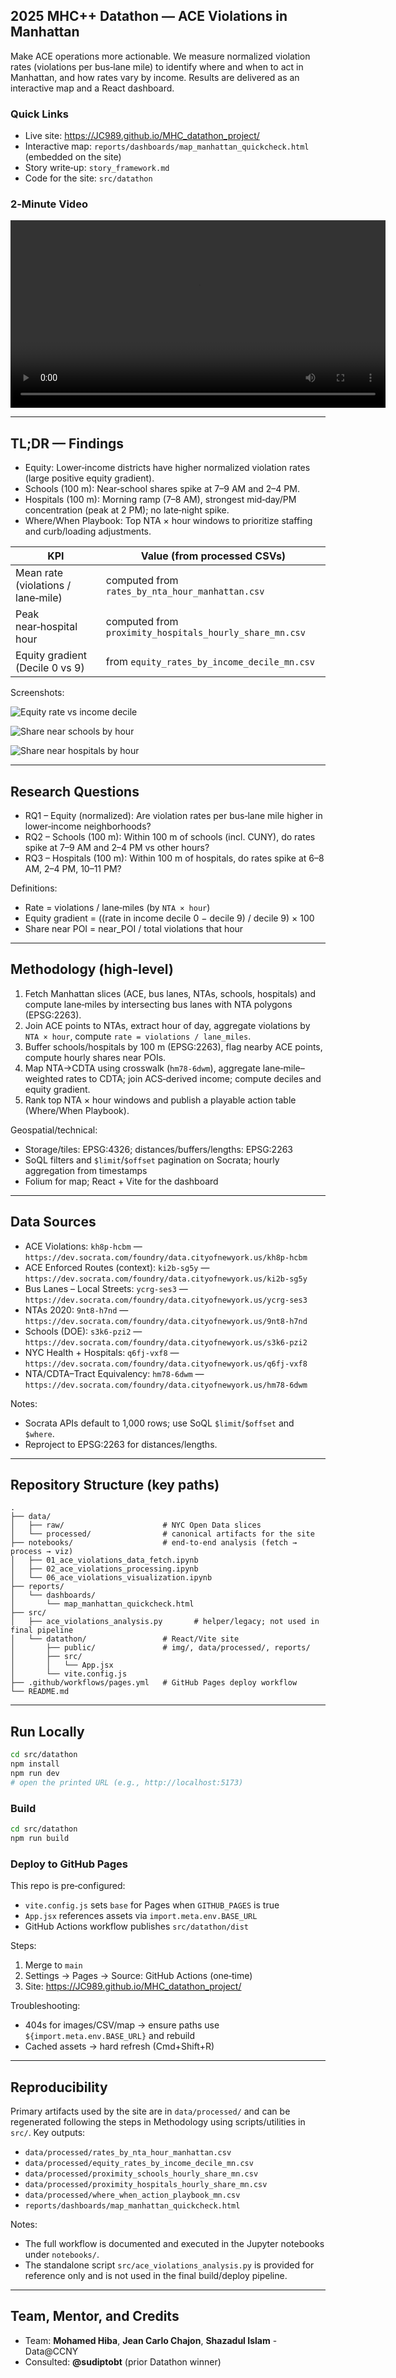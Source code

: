 ## 2025 MHC++ Datathon — ACE Violations in Manhattan

Make ACE operations more actionable. We measure normalized violation rates (violations per bus‑lane mile) to identify where and when to act in Manhattan, and how rates vary by income. Results are delivered as an interactive map and a React dashboard.

### Quick Links
- Live site: https://JC989.github.io/MHC_datathon_project/
- Interactive map: `reports/dashboards/map_manhattan_quickcheck.html` (embedded on the site)
- Story write‑up: `story_framework.md`
- Code for the site: `src/datathon`

### 2‑Minute Video
<video width="600" controls>
  <source src="reports/video/video_MHC++.mp4" type="video/mp4">
  Your browser does not support the video tag.
</video>

---

## TL;DR — Findings
- Equity: Lower‑income districts have higher normalized violation rates (large positive equity gradient).
- Schools (100 m): Near‑school shares spike at 7–9 AM and 2–4 PM.
- Hospitals (100 m): Morning ramp (7–8 AM), strongest mid‑day/PM concentration (peak at 2 PM); no late‑night spike.
- Where/When Playbook: Top NTA × hour windows to prioritize staffing and curb/loading adjustments.

| KPI | Value (from processed CSVs) |
| --- | --- |
| Mean rate (violations / lane‑mile) | computed from `rates_by_nta_hour_manhattan.csv` |
| Peak near‑hospital hour | computed from `proximity_hospitals_hourly_share_mn.csv` |
| Equity gradient (Decile 0 vs 9) | from `equity_rates_by_income_decile_mn.csv` |

Screenshots:

![Equity rate vs income decile](src/datathon/public/img/equity_rate_vs_income_decile_mn.png)

![Share near schools by hour](src/datathon/public/img/proximity_schools_hourly_share_mn.png)

![Share near hospitals by hour](src/datathon/public/img/proximity_hospitals_hourly_share_mn.png)

---

## Research Questions
- RQ1 – Equity (normalized): Are violation rates per bus‑lane mile higher in lower‑income neighborhoods?
- RQ2 – Schools (100 m): Within 100 m of schools (incl. CUNY), do rates spike at 7–9 AM and 2–4 PM vs other hours?
- RQ3 – Hospitals (100 m): Within 100 m of hospitals, do rates spike at 6–8 AM, 2–4 PM, 10–11 PM?

Definitions:
- Rate = violations / lane‑miles (by `NTA × hour`)
- Equity gradient = ((rate in income decile 0 − decile 9) / decile 9) × 100
- Share near POI = near_POI / total violations that hour

---

## Methodology (high‑level)
1) Fetch Manhattan slices (ACE, bus lanes, NTAs, schools, hospitals) and compute lane‑miles by intersecting bus lanes with NTA polygons (EPSG:2263).
2) Join ACE points to NTAs, extract hour of day, aggregate violations by `NTA × hour`, compute `rate = violations / lane_miles`.
3) Buffer schools/hospitals by 100 m (EPSG:2263), flag nearby ACE points, compute hourly shares near POIs.
4) Map NTA→CDTA using crosswalk (`hm78-6dwm`), aggregate lane‑mile–weighted rates to CDTA; join ACS‑derived income; compute deciles and equity gradient.
5) Rank top NTA × hour windows and publish a playable action table (Where/When Playbook).

Geospatial/technical:
- Storage/tiles: EPSG:4326; distances/buffers/lengths: EPSG:2263
- SoQL filters and `$limit`/`$offset` pagination on Socrata; hourly aggregation from timestamps
- Folium for map; React + Vite for the dashboard

---

## Data Sources
- ACE Violations: `kh8p-hcbm` — `https://dev.socrata.com/foundry/data.cityofnewyork.us/kh8p-hcbm`
- ACE Enforced Routes (context): `ki2b-sg5y` — `https://dev.socrata.com/foundry/data.cityofnewyork.us/ki2b-sg5y`
- Bus Lanes – Local Streets: `ycrg-ses3` — `https://dev.socrata.com/foundry/data.cityofnewyork.us/ycrg-ses3`
- NTAs 2020: `9nt8-h7nd` — `https://dev.socrata.com/foundry/data.cityofnewyork.us/9nt8-h7nd`
- Schools (DOE): `s3k6-pzi2` — `https://dev.socrata.com/foundry/data.cityofnewyork.us/s3k6-pzi2`
- NYC Health + Hospitals: `q6fj-vxf8` — `https://dev.socrata.com/foundry/data.cityofnewyork.us/q6fj-vxf8`
- NTA/CDTA–Tract Equivalency: `hm78-6dwm` — `https://dev.socrata.com/foundry/data.cityofnewyork.us/hm78-6dwm`

Notes:
- Socrata APIs default to 1,000 rows; use SoQL `$limit`/`$offset` and `$where`.
- Reproject to EPSG:2263 for distances/lengths.

---

## Repository Structure (key paths)
```
.
├── data/
│   ├── raw/                      # NYC Open Data slices
│   └── processed/                # canonical artifacts for the site
├── notebooks/                    # end-to-end analysis (fetch → process → viz)
│   ├── 01_ace_violations_data_fetch.ipynb
│   ├── 02_ace_violations_processing.ipynb
│   └── 06_ace_violations_visualization.ipynb
├── reports/
│   └── dashboards/
│       └── map_manhattan_quickcheck.html
├── src/
│   ├── ace_violations_analysis.py       # helper/legacy; not used in final pipeline
│   └── datathon/                 # React/Vite site
│       ├── public/               # img/, data/processed/, reports/
│       ├── src/
│       │   └── App.jsx
│       └── vite.config.js
├── .github/workflows/pages.yml   # GitHub Pages deploy workflow
└── README.md
```

---

## Run Locally
```bash
cd src/datathon
npm install
npm run dev
# open the printed URL (e.g., http://localhost:5173)
```

### Build
```bash
cd src/datathon
npm run build
```

### Deploy to GitHub Pages
This repo is pre‑configured:
- `vite.config.js` sets `base` for Pages when `GITHUB_PAGES` is true
- `App.jsx` references assets via `import.meta.env.BASE_URL`
- GitHub Actions workflow publishes `src/datathon/dist`

Steps:
1) Merge to `main`
2) Settings → Pages → Source: GitHub Actions (one‑time)
3) Site: https://JC989.github.io/MHC_datathon_project/

Troubleshooting:
- 404s for images/CSV/map → ensure paths use `${import.meta.env.BASE_URL}` and rebuild
- Cached assets → hard refresh (Cmd+Shift+R)

---

## Reproducibility
Primary artifacts used by the site are in `data/processed/` and can be regenerated following the steps in Methodology using scripts/utilities in `src/`. Key outputs:
- `data/processed/rates_by_nta_hour_manhattan.csv`
- `data/processed/equity_rates_by_income_decile_mn.csv`
- `data/processed/proximity_schools_hourly_share_mn.csv`
- `data/processed/proximity_hospitals_hourly_share_mn.csv`
- `data/processed/where_when_action_playbook_mn.csv`
- `reports/dashboards/map_manhattan_quickcheck.html`

Notes:
- The full workflow is documented and executed in the Jupyter notebooks under `notebooks/`.
- The standalone script `src/ace_violations_analysis.py` is provided for reference only and is not used in the final build/deploy pipeline.

---

## Team, Mentor, and Credits
- Team: **Mohamed Hiba**, **Jean Carlo Chajon**, **Shazadul Islam** - Data@CCNY
- Consulted: **@sudiptobt** (prior Datathon winner)
